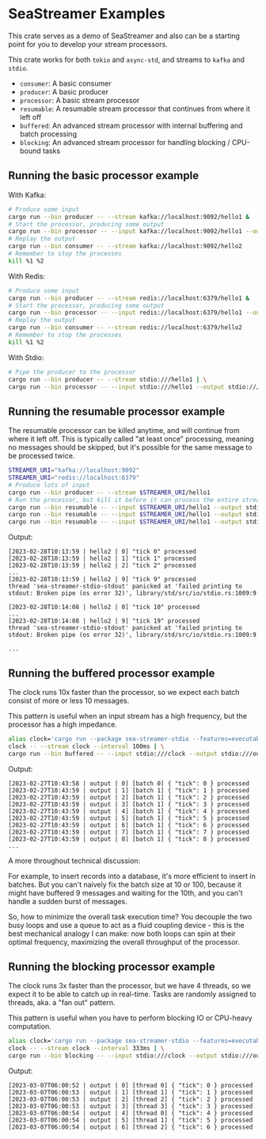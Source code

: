 # SeaStreamer Examples

This crate serves as a demo of SeaStreamer and also can be a starting point for you to develop your stream processors.

This crate works for both `tokio` and `async-std`, and streams to `kafka` and `stdio`.

+ `consumer`: A basic consumer
+ `producer`: A basic producer
+ `processor`: A basic stream processor
+ `resumable`: A resumable stream processor that continues from where it left off
+ `buffered`: An advanced stream processor with internal buffering and batch processing
+ `blocking`: An advanced stream processor for handling blocking / CPU-bound tasks

## Running the basic processor example

With Kafka:

```bash
# Produce some input
cargo run --bin producer -- --stream kafka://localhost:9092/hello1 &
# Start the processor, producing some output
cargo run --bin processor -- --input kafka://localhost:9092/hello1 --output kafka://localhost:9092/hello2 &
# Replay the output
cargo run --bin consumer -- --stream kafka://localhost:9092/hello2
# Remember to stop the processes
kill %1 %2
```

With Redis:

```bash
# Produce some input
cargo run --bin producer -- --stream redis://localhost:6379/hello1 &
# Start the processor, producing some output
cargo run --bin processor -- --input redis://localhost:6379/hello1 --output redis://localhost:6379/hello2 &
# Replay the output
cargo run --bin consumer -- --stream redis://localhost:6379/hello2
# Remember to stop the processes
kill %1 %2
```

With Stdio:

```bash
# Pipe the producer to the processor
cargo run --bin producer -- --stream stdio:///hello1 | \
cargo run --bin processor -- --input stdio:///hello1 --output stdio:///hello2
```

## Running the resumable processor example

The resumable processor can be killed anytime, and will continue from where it left off.
This is typically called "at least once" processing, meaning no messages should be skipped,
but it's possible for the same message to be processed twice.

```bash
STREAMER_URI="kafka://localhost:9092"
STREAMER_URI="redis://localhost:6379"
# Produce lots of input
cargo run --bin producer -- --stream $STREAMER_URI/hello1
# Run the processor, but kill it before it can process the entire stream
cargo run --bin resumable -- --input $STREAMER_URI/hello1 --output stdio:///hello2 | head -n 10
cargo run --bin resumable -- --input $STREAMER_URI/hello1 --output stdio:///hello2 | head -n 10
cargo run --bin resumable -- --input $STREAMER_URI/hello1 --output stdio:///hello2 | head -n 10
```

Output:

```log
[2023-02-28T10:13:59 | hello2 | 0] "tick 0" processed
[2023-02-28T10:13:59 | hello2 | 1] "tick 1" processed
[2023-02-28T10:13:59 | hello2 | 2] "tick 2" processed
...
[2023-02-28T10:13:59 | hello2 | 9] "tick 9" processed
thread 'sea-streamer-stdio-stdout' panicked at 'failed printing to stdout: Broken pipe (os error 32)', library/std/src/io/stdio.rs:1009:9

[2023-02-28T10:14:08 | hello2 | 0] "tick 10" processed
...
[2023-02-28T10:14:08 | hello2 | 9] "tick 19" processed
thread 'sea-streamer-stdio-stdout' panicked at 'failed printing to stdout: Broken pipe (os error 32)', library/std/src/io/stdio.rs:1009:9

...
```

## Running the buffered processor example

The clock runs 10x faster than the processor, so we expect each batch consist of more or less 10 messages.

This pattern is useful when an input stream has a high frequency, but the processor has a high impedance.

```bash
alias clock='cargo run --package sea-streamer-stdio --features=executables --bin clock'
clock -- --stream clock --interval 100ms | \
cargo run --bin buffered -- --input stdio:///clock --output stdio:///output
```

Output:

```log
[2023-02-27T10:43:58 | output | 0] [batch 0] { "tick": 0 } processed
[2023-02-27T10:43:59 | output | 1] [batch 1] { "tick": 1 } processed
[2023-02-27T10:43:59 | output | 2] [batch 1] { "tick": 2 } processed
[2023-02-27T10:43:59 | output | 3] [batch 1] { "tick": 3 } processed
[2023-02-27T10:43:59 | output | 4] [batch 1] { "tick": 4 } processed
[2023-02-27T10:43:59 | output | 5] [batch 1] { "tick": 5 } processed
[2023-02-27T10:43:59 | output | 6] [batch 1] { "tick": 6 } processed
[2023-02-27T10:43:59 | output | 7] [batch 1] { "tick": 7 } processed
[2023-02-27T10:43:59 | output | 8] [batch 1] { "tick": 8 } processed
...
```

A more throughout technical discussion:

For example, to insert records into a database, it's more efficient to insert in batches.
But you can't naively fix the batch size at 10 or 100, because it might have buffered 9 messages and waiting for the 10th, and you can't handle a sudden burst of messages.

So, how to minimize the overall task execution time? You decouple the two busy loops and use a queue to act as a fluid coupling device - this is the best mechanical analogy I can make: now both loops can spin at their optimal frequency, maximizing the overall throughput of the processor.

## Running the blocking processor example

The clock runs 3x faster than the processor, but we have 4 threads, so we expect it to be able to catch up in real-time. Tasks are randomly assigned to threads, aka. a "fan out" pattern.

This pattern is useful when you have to perform blocking IO or CPU-heavy computation.

```bash
alias clock='cargo run --package sea-streamer-stdio --features=executables --bin clock'
clock -- --stream clock --interval 333ms | \
cargo run --bin blocking -- --input stdio:///clock --output stdio:///output
```

Output:

```log
[2023-03-07T06:00:52 | output | 0] [thread 0] { "tick": 0 } processed
[2023-03-07T06:00:53 | output | 1] [thread 1] { "tick": 1 } processed
[2023-03-07T06:00:53 | output | 2] [thread 2] { "tick": 2 } processed
[2023-03-07T06:00:53 | output | 3] [thread 3] { "tick": 3 } processed
[2023-03-07T06:00:54 | output | 4] [thread 0] { "tick": 4 } processed
[2023-03-07T06:00:54 | output | 5] [thread 1] { "tick": 5 } processed
[2023-03-07T06:00:54 | output | 6] [thread 2] { "tick": 6 } processed
```